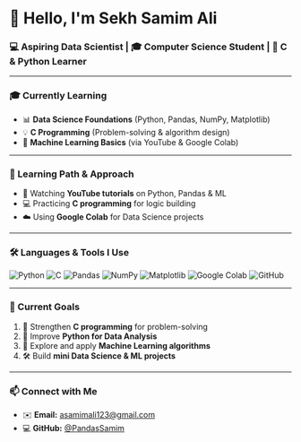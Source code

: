 # 👋 Hello, I'm Sekh Samim Ali  
### 💻 Aspiring Data Scientist | 🎓 Computer Science Student | 🐍 C & Python Learner

---

### 🎓 Currently Learning  
- 📊 **Data Science Foundations** (Python, Pandas, NumPy, Matplotlib)  
- 💡 **C Programming** (Problem-solving & algorithm design)  
- 🤖 **Machine Learning Basics** (via YouTube & Google Colab)

---

### 🧠 Learning Path & Approach  
- 🎥 Watching **YouTube tutorials** on Python, Pandas & ML  
- 💻 Practicing **C programming** for logic building  
- ☁️ Using **Google Colab** for Data Science projects  

---

### 🛠️ Languages & Tools I Use  
![Python](https://img.shields.io/badge/Python-3776AB?style=for-the-badge&logo=python&logoColor=white)
![C](https://img.shields.io/badge/C-00599C?style=for-the-badge&logo=c&logoColor=white)
![Pandas](https://img.shields.io/badge/Pandas-150458?style=for-the-badge&logo=pandas&logoColor=white)
![NumPy](https://img.shields.io/badge/NumPy-013243?style=for-the-badge&logo=numpy&logoColor=white)
![Matplotlib](https://img.shields.io/badge/Matplotlib-11557C?style=for-the-badge&logo=matplotlib&logoColor=white)
![Google Colab](https://img.shields.io/badge/Google_Colab-F9AB00?style=for-the-badge&logo=googlecolab&logoColor=white)
![GitHub](https://img.shields.io/badge/GitHub-181717?style=for-the-badge&logo=github&logoColor=white)

---

### 🚀 Current Goals  
1. 🧠 Strengthen **C programming** for problem-solving  
2. 🐍 Improve **Python for Data Analysis**  
3. 🤖 Explore and apply **Machine Learning algorithms**  
4. 🛠️ Build **mini Data Science & ML projects**

---

### 📫 Connect with Me  
- ✉️ **Email:** [asamimali123@gmail.com](mailto:asamimali123@gmail.com)  
- 💻 **GitHub:** [@PandasSamim](https://github.com/PandasSamim)
